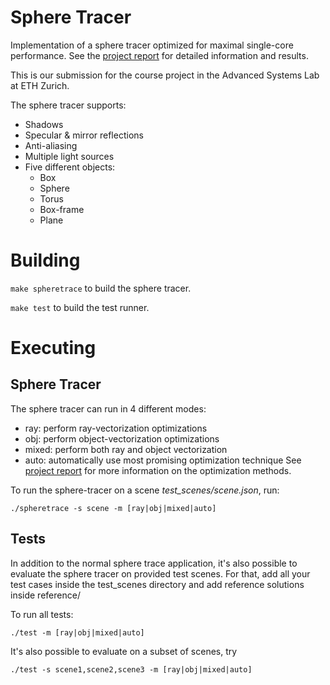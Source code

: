 # Sphere Tracer

Implementation of a sphere tracer optimized for maximal single-core performance.
See the [project report](07_report.pdf) for detailed information and results.

This is our submission for the course project in the Advanced Systems Lab at ETH Zurich.

The sphere tracer supports:
- Shadows
- Specular & mirror reflections
- Anti-aliasing
- Multiple light sources
- Five different objects: 
   - Box
   - Sphere
   - Torus
   - Box-frame
   - Plane

# Building

`make spheretrace`
to build the sphere tracer.

`make test`
to build the test runner.


# Executing

## Sphere Tracer

The sphere tracer can run in 4 different modes: 
   - ray: perform ray-vectorization optimizations
   - obj: perform object-vectorization optimizations
   - mixed: perform both ray and object vectorization
   - auto: automatically use most promising optimization technique
See [project report](07_report.pdf) for more information on the optimization methods.

To run the sphere-tracer on a scene *test_scenes/scene.json*, run:

```
./spheretrace -s scene -m [ray|obj|mixed|auto]
```

## Tests
In addition to the normal sphere trace application, it's also possible to evaluate the sphere tracer
on provided test scenes. For that, add all your test cases inside the test_scenes directory and add reference solutions inside reference/

To run all tests: 

```
./test -m [ray|obj|mixed|auto]
```

It's also possible to evaluate on a subset of scenes, try

```
./test -s scene1,scene2,scene3 -m [ray|obj|mixed|auto]
```
